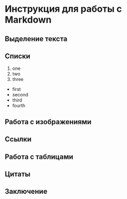 # Инструкция для работы с Markdown
## Выделение текста
## Списки
1. one
2. two
3. three 

* first
* second
* third
* fourth

## Работа с изображениями
## Ссылки
## Работа с таблицами
## Цитаты
## Заключение